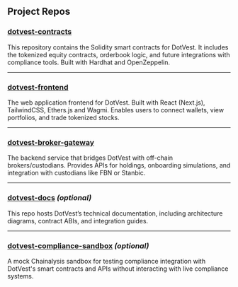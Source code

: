 ## Project Repos

### [dotvest-contracts](https://github.com/DotVest/dotvest-contracts)
This repository contains the Solidity smart contracts for DotVest. It includes the tokenized equity contracts, orderbook logic, and future integrations with compliance tools. Built with Hardhat and OpenZeppelin.

---

### [dotvest-frontend](https://github.com/DotVest/dotvest-frontend)
The web application frontend for DotVest. Built with React (Next.js), TailwindCSS, Ethers.js and Wagmi. Enables users to connect wallets, view portfolios, and trade tokenized stocks.

---

### [dotvest-broker-gateway](https://github.com/DotVest/dotvest-broker-gateway)
The backend service that bridges DotVest with off-chain brokers/custodians. Provides APIs for holdings, onboarding simulations, and integration with custodians like FBN or Stanbic.

---

### [dotvest-docs](https://github.com/DotVest/dotvest-docs) *(optional)*
This repo hosts DotVest’s technical documentation, including architecture diagrams, contract ABIs, and integration guides.

---

### [dotvest-compliance-sandbox](https://github.com/DotVest/dotvest-compliance-sandbox) *(optional)*
A mock Chainalysis sandbox for testing compliance integration with DotVest's smart contracts and APIs without interacting with live compliance systems.

